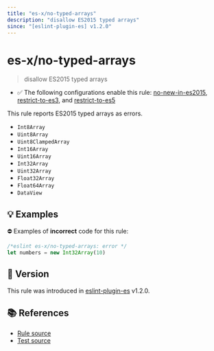 ```yaml
---
title: "es-x/no-typed-arrays"
description: "disallow ES2015 typed arrays"
since: "[eslint-plugin-es] v1.2.0"
---
```


# es-x/no-typed-arrays
> disallow ES2015 typed arrays

- ✅ The following configurations enable this rule: [no-new-in-es2015], [restrict-to-es3], and [restrict-to-es5]

This rule reports ES2015 typed arrays as errors.

- `Int8Array`
- `Uint8Array`
- `Uint8ClampedArray`
- `Int16Array`
- `Uint16Array`
- `Int32Array`
- `Uint32Array`
- `Float32Array`
- `Float64Array`
- `DataView`

## 💡 Examples

⛔ Examples of **incorrect** code for this rule:

<eslint-playground type="bad">

```js
/*eslint es-x/no-typed-arrays: error */
let numbers = new Int32Array(10)
```

</eslint-playground>

## 🚀 Version

This rule was introduced in [eslint-plugin-es] v1.2.0.

[eslint-plugin-es]: https://github.com/mysticatea/eslint-plugin-es

## 📚 References

- [Rule source](https://github.com/eslint-community/eslint-plugin-es-x/blob/master/lib/rules/no-typed-arrays.js)
- [Test source](https://github.com/eslint-community/eslint-plugin-es-x/blob/master/tests/lib/rules/no-typed-arrays.js)

[no-new-in-es2015]: ../configs/index.md#no-new-in-es2015
[restrict-to-es3]: ../configs/index.md#restrict-to-es3
[restrict-to-es5]: ../configs/index.md#restrict-to-es5
